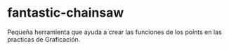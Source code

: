 # fantastic-chainsaw
Pequeña herramienta que ayuda a crear las funciones de los points en las practicas de Graficación.

